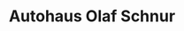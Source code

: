 ---
title: "Autohaus Olaf Schnur"
url: /leinefelde-worbis/autohaus-olaf-schnur/
shop: Autowerkstatt
---